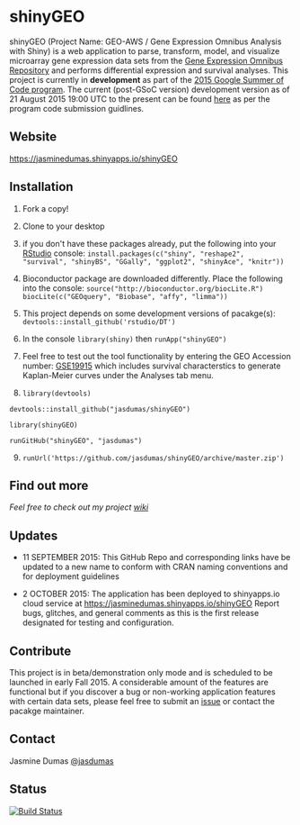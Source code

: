 # shinyGEO
shinyGEO (Project Name: GEO-AWS / Gene Expression Omnibus Analysis with Shiny) is a web application to parse, transform, model, and visualize microarray gene expression data sets from the [Gene Expression Omnibus Repository](http://www.ncbi.nlm.nih.gov/geo/browse/) and performs differential expression and survival analyses. This project is currently in **development** as part of the [2015 Google Summer of Code program](http://www.google-melange.com/gsoc/homepage/google/gsoc2015). The current (post-GSoC version) development version as of 21 August 2015 19:00 UTC to the present can be found [here](https://github.com/jasdumas/GEO-AWS) as per the program code submission guidlines.

## Website
https://jasminedumas.shinyapps.io/shinyGEO

## Installation
1. Fork a copy!

2. Clone to your desktop

3. if you don't have these packages already, put the following into your [RStudio](http://www.rstudio.com/) console: 
`install.packages(c("shiny", "reshape2", "survival", "shinyBS", "GGally", "ggplot2", "shinyAce", "knitr"))`

4.  Bioconductor package are downloaded differently. Place the following into the console:
  `source("http://bioconductor.org/biocLite.R")`                                                                       
    `biocLite(c("GEOquery", "Biobase", "affy", "limma"))`
  
5. This project depends on some development versions of pacakge(s): 
`devtools::install_github('rstudio/DT')`

6. In the console `library(shiny)` then `runApp("shinyGEO")`

7. Feel free to test out the tool functionality by entering the GEO Accession number: [GSE19915](http://www.ncbi.nlm.nih.gov/geo/query/acc.cgi?acc=GSE19915) which includes survival characterstics to generate Kaplan-Meier curves under the Analyses tab menu.

8. `library(devtools)`

  `devtools::install_github("jasdumas/shinyGEO")`

  `library(shinyGEO)`

  `runGitHub("shinyGEO", "jasdumas")`
  
9. `runUrl('https://github.com/jasdumas/shinyGEO/archive/master.zip')`

## Find out more
_Feel free to check out my project [wiki](https://github.com/jasdumas/GEO-AWS/wiki)_

## Updates
* 11 SEPTEMBER 2015: This GitHub Repo and corresponding links have be updated to a 
new name to conform with CRAN naming conventions and for deployment guidelines

* 2 OCTOBER 2015: The application has been deployed to shinyapps.io cloud service at https://jasminedumas.shinyapps.io/shinyGEO Report bugs, glitches, and general comments as this is the first release designated for testing and configuration. 

## Contribute
This project is in beta/demonstration only mode and is scheduled to be launched in early Fall 2015. A considerable amount of the features are functional but if you discover a bug or non-working application features with certain data sets, please feel free to submit an [issue](https://github.com/jasdumas/GEO-AWS/issues) or contact the pacakge maintainer.

## Contact
Jasmine Dumas [@jasdumas](https://twitter.com/jasdumas)

## Status
[![Build Status](https://travis-ci.org/jasdumas/GEO-AWS.svg)](https://travis-ci.org/jasdumas/GEO-AWS)


